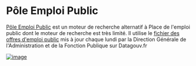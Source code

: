 # Pôle Emploi Public
[Pôle Emploi Public](https://pole-emploi-public.streamlit.app/) est un moteur de recherche alternatif à Place de l'emploi public dont le moteur de recherche est très limité. Il utilise le [fichier des offres d'emploi public](https://www.data.gouv.fr/fr/datasets/les-offres-diffusees-sur-choisir-le-service-public/#/resources) mis à jour chaque lundi par la Direction Générale de l'Administration et de la Fonction Publique sur Datagouv.fr

[![image](https://github.com/user-attachments/assets/a81aba09-74d6-4593-af4a-d5662be482d2)](https://pole-emploi-public.streamlit.app/)
